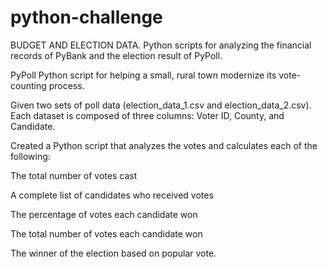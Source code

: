 # python-challenge
BUDGET AND ELECTION DATA.  Python scripts for analyzing the financial records of PyBank and the election result of PyPoll.



PyPoll
Python script for helping a small, rural town modernize its vote-counting process.

Given two sets of poll data (election_data_1.csv and election_data_2.csv). Each dataset is composed of three columns: Voter ID, County, and Candidate.

Created a Python script that analyzes the votes and calculates each of the following:

The total number of votes cast

A complete list of candidates who received votes

The percentage of votes each candidate won

The total number of votes each candidate won

The winner of the election based on popular vote.


